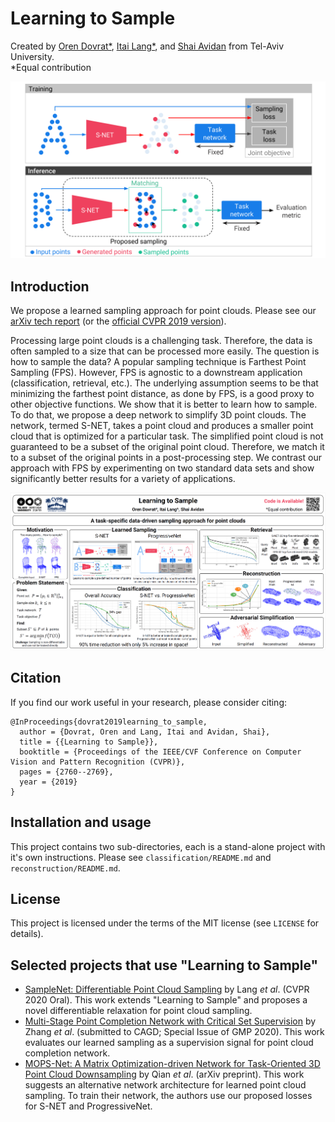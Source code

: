 # Learning to Sample
Created by [Oren Dovrat*](https://www.linkedin.com/in/dovrat/), [Itai Lang*](https://itailang.github.io/), and [Shai Avidan](http://www.eng.tau.ac.il/~avidan/) from Tel-Aviv University. <br>
*Equal contribution

![teaser](./doc/teaser.png)

## Introduction
We propose a learned sampling approach for point clouds. Please see our [arXiv tech report](https://arxiv.org/abs/1812.01659) (or the [official CVPR 2019 version](https://openaccess.thecvf.com/content_CVPR_2019/html/Dovrat_Learning_to_Sample_CVPR_2019_paper.html)).

Processing large point clouds is a challenging task. Therefore, the data is often sampled to a size that can be processed more easily. The question is how to sample the data? A popular sampling technique is Farthest Point Sampling (FPS). However, FPS is agnostic to a downstream application (classification, retrieval, etc.). The underlying assumption seems to be that minimizing the farthest point distance, as done by FPS, is a good proxy to other objective functions. 
We show that it is better to learn how to sample. To do that, we propose a deep network to simplify 3D point clouds. The network, termed S-NET, takes a point cloud and produces a smaller point cloud that is optimized for a particular task. The simplified point cloud is not guaranteed to be a subset of the original point cloud. Therefore, we match it to a subset of the original points in a post-processing step. We contrast our approach with FPS by experimenting on two standard data sets and show significantly better results for a variety of applications.

![poster](./doc/poster.png)

## Citation
If you find our work useful in your research, please consider citing:

	@InProceedings{dovrat2019learning_to_sample,
	  author = {Dovrat, Oren and Lang, Itai and Avidan, Shai},
	  title = {{Learning to Sample}},
	  booktitle = {Proceedings of the IEEE/CVF Conference on Computer Vision and Pattern Recognition (CVPR)},
	  pages = {2760--2769},
	  year = {2019}
	}

## Installation and usage
This project contains two sub-directories, each is a stand-alone project with it's own instructions.
Please see `classification/README.md` and `reconstruction/README.md`.

## License
This project is licensed under the terms of the MIT license (see `LICENSE` for details).

## Selected projects that use "Learning to Sample"
* <a href="https://arxiv.org/abs/1912.03663" target="_blank">SampleNet: Differentiable Point Cloud Sampling</a> by Lang *et al*. (CVPR 2020 Oral). This work extends "Learning to Sample" and proposes a novel differentiable relaxation for point cloud sampling.
* <a href="https://www.semanticscholar.org/paper/Multi-Stage-Point-Completion-Network-with-Critical-Zhang-Long/eee0f1cba1dd44b01bb370806359cd64a5a7b50d" target="_blank">Multi-Stage Point Completion Network with Critical Set Supervision</a> by Zhang *et al*. (submitted to CAGD; Special Issue of GMP 2020). This work evaluates our learned sampling as a supervision signal for point cloud completion network.
* <a href="https://arxiv.org/abs/2005.00383" target="_blank">MOPS-Net: A Matrix Optimization-driven Network for Task-Oriented 3D Point Cloud Downsampling</a> by Qian *et al*. (arXiv  preprint). This work suggests an alternative network architecture for learned point cloud sampling. To train their network, the authors use our proposed losses for S-NET and ProgressiveNet. 
